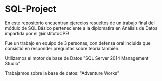 # SQL-Project

En este repositorio encuentran ejerccios resueltos de un trabajo final del módulo de SQL Básico perteneciente a la diplomatira en Análisis de Datos impartida por el @institutoCPE!

Fue un trabajo en equipo de 3 personas, con defensa oral incluida que consistió en responder preguntas sobre teoría también.

Utilizamos el motor de base de Datos "SQL Server 2014 Management Studio"

Trabajamos sobre la base de datos: "Adventure Works"
